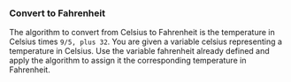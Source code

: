 ### Convert to Fahrenheit

The algorithm to convert from Celsius to Fahrenheit is the temperature in Celsius times `9/5, plus 32`.
You are given a variable celsius representing a temperature in Celsius. Use the variable fahrenheit already defined and apply the algorithm to assign it the corresponding temperature in Fahrenheit.
